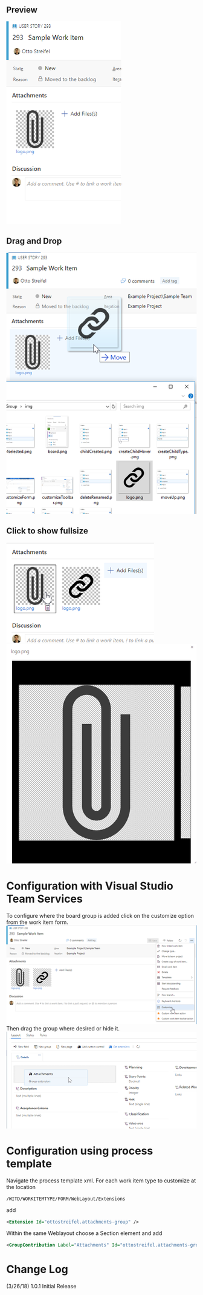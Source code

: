 ## Preview
![paperclip logo preview above discussion group](img/preview.png)
## Drag and Drop
![dragging paperclip logo onto attachments group](img/dragAndDrop.png)
## Click to show fullsize
![click paper logo](img/clickThumbnail.png)  
![dialog with larger image of paper clip logo](img/largerPreview.png)

# Configuration with Visual Studio Team Services 

To configure where the board group is added click on the customize option from the work item form.  
![customize context image](img/customizeToolbar.png)  
Then drag the group where desired or hide it.  
![customize form](img/customizeForm.png)

# Configuration using process template

Navigate the process template xml.
For each work item type to customize at the location 
```xpath
/WITD/WORKITEMTYPE/FORM/WebLayout/Extensions
```
add 
```xml
<Extension Id="ottostreifel.attachments-group" />
```
Within the same Weblayout choose a Section element and add
```xml
<GroupContribution Label="Attachments" Id="ottostreifel.attachments-group.attachments-group"/>
```

# Change Log
(3/26/18) 1.0.1 Initial Release
